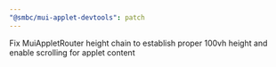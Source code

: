 ```yaml
---
"@smbc/mui-applet-devtools": patch
---
```


Fix MuiAppletRouter height chain to establish proper 100vh height and enable scrolling for applet content